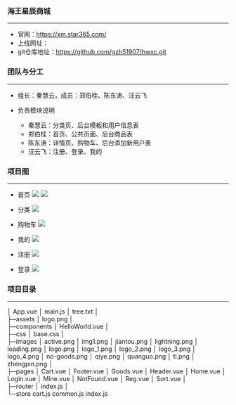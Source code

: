 ### 海王星辰商城
---

* 官网：https://xm.star365.com/
* 上线网址：
* git仓库地址：https://github.com/gzh51907/hwxc.git



### 团队与分工
---

* 组长：秦慧云，成员：郑伯桂、陈东涛、汪云飞

* 负责模块说明
    * 秦慧云：分类页、后台模板和用户信息表
    * 郑伯桂：首页、公共页面、后台商品表
    * 陈东涛：详情页、购物车、后台添加新用户表
    * 汪云飞：注册、登录、我的




### 项目图
---

* 首页
![](./img/home1.png) 
![](./img/home2.png)

* 分类
![](./img/sort.png) 

* 购物车
![](./img/cart.png) 

* 我的
![](./img/mine.png) 

* 注册
![](./img/reg.png) 

* 登录
![](./img/login.png) 


### 项目目录
---

│  App.vue
│  main.js
│  tree.txt
│  
├─assets
│      logo.png
│      
├─components
│      HelloWorld.vue
│      
├─css
│      base.css
│      
├─images
│      active.png
│      img1.png
│      jiantou.png
│      lightning.png
│      loading.png
│      logo.png
│      logo_1.png
│      logo_2.png
│      logo_3.png
│      logo_4.png
│      no-goods.png
│      qiye.png
│      quanguo.png
│      tl.png
│      zhengpin.png
│      
├─pages
│      Cart.vue
│      Footer.vue
│      Goods.vue
│      Header.vue
│      Home.vue
│      Login.vue
│      Mine.vue
│      NotFound.vue
│      Reg.vue
│      Sort.vue
│      
├─router
│      index.js
│      
└─store
        cart.js
        common.js
        index.js